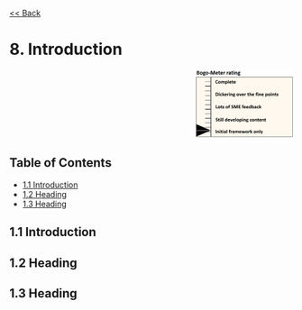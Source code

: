 [<< Back](../)

# 8. Introduction
<p align="right"><img src="../figures/bogo_ifo.png" alt="scope" title="Scope" width="35%"/></p>

## Table of Contents
* [1.1 Introduction](#1.1)
* [1.2 Heading](#1.2)
* [1.3 Heading](#1.3)

<a name="1.1"></a>
## 1.1 Introduction

<a name="1.2"></a>
## 1.2 Heading


<a name="1.3"></a>
## 1.3 Heading
